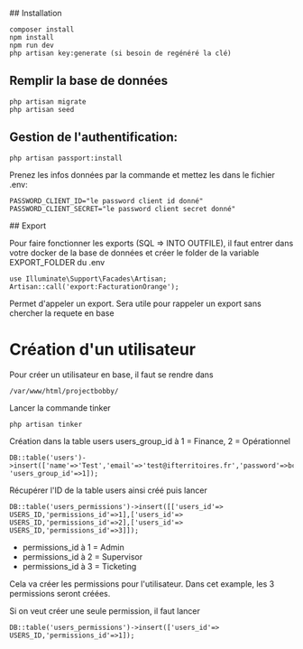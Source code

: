 ## Installation
```
composer install
npm install
npm run dev
php artisan key:generate (si besoin de regénéré la clé)
```

## Remplir la base de données

```
php artisan migrate
php artisan seed
```

## Gestion de l'authentification:

```
php artisan passport:install
```

Prenez les infos données par la commande et mettez les dans le fichier .env:
```
PASSWORD_CLIENT_ID="le password client id donné"
PASSWORD_CLIENT_SECRET="le password client secret donné"
```

## Export

Pour faire fonctionner les exports (SQL => INTO OUTFILE), il faut entrer dans votre docker de la base de données et créer le folder de la variable EXPORT_FOLDER du .env

``` 
use Illuminate\Support\Facades\Artisan;
Artisan::call('export:FacturationOrange'); 
```
Permet d'appeler un export. Sera utile pour rappeler un export sans chercher la requete en base

# Création d'un utilisateur

Pour créer un utilisateur en base, il faut se rendre dans 
```
/var/www/html/projectbobby/
```

Lancer la commande tinker
```
php artisan tinker
```

Création dans la table users users_group_id à 1 = Finance, 2 = Opérationnel
```
DB::table('users')->insert(['name'=>'Test','email'=>'test@ifterritoires.fr','password'=>bcrypt('123456'), 'users_group_id'=>1]);
```

Récupérer l'ID de la table users ainsi créé puis lancer
```
DB::table('users_permissions')->insert([['users_id'=> USERS_ID,'permissions_id'=>1],['users_id'=> USERS_ID,'permissions_id'=>2],['users_id'=> USERS_ID,'permissions_id'=>3]]);
```

- permissions_id à 1 = Admin
- permissions_id à 2 = Supervisor
- permissions_id à 3 = Ticketing

Cela va créer les permissions pour l'utilisateur. Dans cet example, les 3 permissions seront créées. 

Si on veut créer une seule permission, il faut lancer 
```
DB::table('users_permissions')->insert(['users_id'=> USERS_ID,'permissions_id'=>1]);
```
